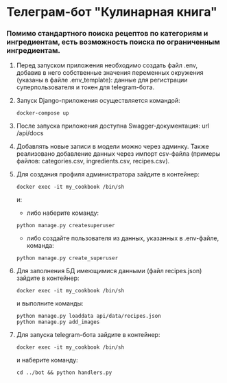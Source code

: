 # Телеграм-бот "Кулинарная книга"

### Помимо стандартного поиска рецептов по категориям и ингредиентам, есть возможность поиска по ограниченным ингредиентам.

1. Перед запуском приложения необходимо создать файл .env, добавив в него 
собственные значения переменных окружения (указаны в файле .env_template): данные для регистрации суперпользователя и токен для telegram-бота.


2. Запуск Django-приложения осуществляется командой:
    ``` 
    docker-compose up
   ```


3. После запуска приложения доступна Swagger-документация: url /api/docs


4. Добавлять новые записи в модели можно через админку. Также реализовано добавление данных через импорт csv-файла (примеры файлов: categories.csv, ingredients.csv, recipes.csv).


5. Для создания профиля администратора зайдите в контейнер:
    ```
    docker exec -it my_cookbook /bin/sh
    ```
   и:
   - либо наберите команду:
    ```
    python manage.py createsuperuser
    ```
   - либо создайте пользователя из данных, указанных в .env-файле, команда:
    ```
    python manage.py create_superuser
    ```

6. Для заполнения БД имеющимися данными (файл recipes.json) зайдите в контейнер:
    ```
    docker exec -it my_cookbook /bin/sh
    ```
   и выполните команды:
    ```
    python manage.py loaddata api/data/recipes.json
    python manage.py add_images
    ```


5. Для запуска telegram-бота зайдите в контейнер:
    ```
    docker exec -it my_cookbook /bin/sh
    ```
   и наберите команду:
    ```
    cd ../bot && python handlers.py
    ```
